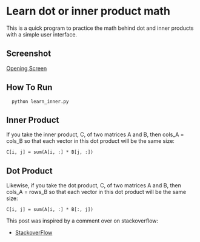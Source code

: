 # Learn dot or inner product math
This is a quick program to practice the math behind dot and inner products with
a simple user interface. 

## Screenshot 

[Opening Screen](sc.png)
## How To Run
      python learn_inner.py

## Inner Product
If you take the inner product, C, of two matrices A and B, then cols_A = cols_B
so that each vector in this dot product will be the same size:


    C[i, j] = sum(A[i, :] * B[j, :])


## Dot Product
Likewise, if you take the dot product, C, of two matrices A and B, then 
cols_A = rows_B so that each vector in this dot product will be the same size:

    C[i, j] = sum(A[i, :] * B[:, j])


This post was inspired by a comment over on stackoverflow:
- [StackoverFlow](https://stackoverflow.com/questions/11033573/difference-between-numpy-dot-and-inner)

